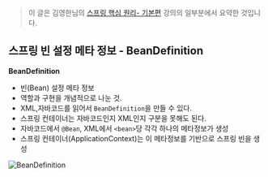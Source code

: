 > 이 글은 김영한님의 [스프링 핵심 원리- 기본편](https://www.inflearn.com/course/%EC%8A%A4%ED%94%84%EB%A7%81-%ED%95%B5%EC%8B%AC-%EC%9B%90%EB%A6%AC-%EA%B8%B0%EB%B3%B8%ED%8E%B8/dashboard) 강의의 일부분에서 요약한 것입니다.

## 스프링 빈 설정 메타 정보 - BeanDefinition
**BeanDefinition**
- 빈(Bean) 설정 메타 정보
- 역할과 구현을 개념적으로 나눈 것.
- XML,자바코드를 읽어서 `BeanDefinition`을 만들 수 있다.
- 스프링 컨테이너는 자바코드인지 XML인지 구분을 못해도 된다.
- 자바코드에서 `@Bean`, XML에서 `<bean>`당 각각 하나의 메타정보가 생성
- 스프링 컨테이너(ApplicationContext)는 이 메타정보를 기반으로 스프링 빈을 생성

![BeanDefinition](https://user-images.githubusercontent.com/84119178/154791706-418a2aba-32fe-4e50-8752-33c3d511d824.png)
